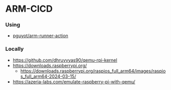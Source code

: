 ARM-CICD
========
### Using
- [pguyot/arm-runner-action](https://github.com/pguyot/arm-runner-action)
### Locally
- https://github.com/dhruvvyas90/qemu-rpi-kernel
- https://downloads.raspberrypi.org/
  - https://downloads.raspberrypi.org/raspios_full_arm64/images/raspios_full_arm64-2024-03-15/
- https://azeria-labs.com/emulate-raspberry-pi-with-qemu/
